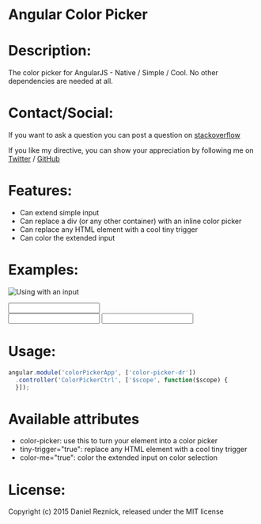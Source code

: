 Angular Color Picker
=====
 
Description:
=====

The color picker for AngularJS - Native / Simple / Cool. No other dependencies are needed at all.


Contact/Social:
=====
If you want to ask a question you can post a question on [stackoverflow](www.stackoverflow.com)

If you like my directive, you can show your appreciation by following me on [Twitter](https://twitter.com/danielreznick) / [GitHub](https://github.com/vedmack)


Features:
=====

- Can extend simple input
- Can replace a div (or any other container) with an inline color picker
- Can replace any HTML element with a cool tiny trigger
- Can color the extended input

Examples:
=====

![Using with an input](../gh-pages/1.png "Using with an input")


<input color-picker ng-model="colorValueInput">

<div color-picker ng-model="colorValueInline"></div>

<input color-picker tiny-trigger="true" ng-model="colorValueTinyTrigger">

<input color-picker color-me="true" ng-model="colorValueInputColor">


Usage:
=====

```javascript
angular.module('colorPickerApp', ['color-picker-dr'])
  .controller('ColorPickerCtrl', ['$scope', function($scope) {
  }]);
```



Available attributes
=====

* color-picker: use this to turn your element into a color picker
* tiny-trigger="true": replace any HTML element with a cool tiny trigger
* color-me="true": color the extended input on color selection


License:
=====

Copyright (c) 2015 Daniel Reznick, released under the MIT license
